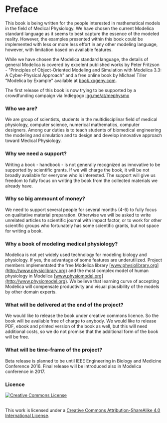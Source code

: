 Preface
=======

This book is being written for the people interested in mathematical models in the field of Medical Physiology. 
We have chosen the current Modelica standard language as it seems to best capture the essence of the modeled reality. However, the examples presented within this book could be implemented with less or more less effort in any other modeling language, however, with limitation based on available features.

While we have chosen the Modelica standard language, the details of general Modelica is covered by excelent published works by Peter Fritzson - "Principles of Object-Oriented Modeling and Simulation with Modelica 3.3: A Cyber-Physical Approach" and a free online book by Michael Tiller "Modelica by Example" available at [book.xogeny.com](http://book.xogeny.com).

The first release of this book is now trying to be supported by a crowdfunding campaign via Indiegogo [igg.me/at/mephysmo](http://igg.me/at/mephysmo)

### Who we are?

We are group of scientists, students in the multidisciplinar field of medical physiology, computer science, numerical mathematics, computer designers. Among our duties is to teach students of biomedical engineering the modeling and simulation and to design and develop innovative approach toward Medical Physiology.

### Why we need a support?
Writing a book - handbook - is not generally recognized as innovative to be supported by scientific grants. 
If we will charge the book, it will be not broadly available for everyone who is interested. The support will give us freedom to fully focus on writing the book from the collected materials we already have. 

### Why so big ammount of money?

We need to support several people for several months (4-6) to fully focus on qualitative material preparation.  Otherwise we will be asked to write unrelated articles to scientific journal with impact factor, or to work for other scientific groups who fortunately has some scientific grants, but not space for writing a book.

### Why a book of modeling medical physiology?

Modelica is not yet widely used technology for modeling biology and physiology. If yes, the advantage of some features are underutilized. Project members implementated the free Modelica library [www.physiolibrary.org](http://www.physiolibrary.org) and the most complex model of human physiology in Modelica [www.physiomodel.org](http://www.physiomodel.org). We believe that learning curve of accepting Modelica will compensate productivity and visual plausibility of the models by other domain experts.

### What will be delivered at the end of the project?

We would like to release the book under creative commons licence. So the book will be available free of charge to anybody. We would like to release PDF, ebook and printed version of the book as well, but this will need additional costs, so we do not promise that the additional form of the book will be free.

### What will be time-frame of the project?

Beta release is planned to be until IEEE Engineering in Biology and Medicine Conference 2016. Final release will be introduced also in Modelica conference in 2017.


### Licence
<a rel="license" href="http://creativecommons.org/licenses/by-sa/4.0/"><img alt="Creative Commons License" style="border-width:0" src="https://i.creativecommons.org/l/by-sa/4.0/88x31.png" /></a>

<br />This work is licensed under a <a rel="license" href="http://creativecommons.org/licenses/by-sa/4.0/">Creative Commons Attribution-ShareAlike 4.0 International License</a>.

